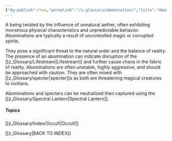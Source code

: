 ```yaml
---
{"dg-publish":true,"permalink":"/z-glossary/abomination/","title":"Abomination","hide":true,"noteIcon":""}
---
```


A being twisted by the influence of unnatural aether, often exhibiting monstrous physical characteristics and unpredictable behavior. Abominations are typically a result of uncontrolled magic or corrupted spirits.

They pose a significant threat to the natural order and the balance of reality. The presence of an abomination can indicate disruption of the [[z_Glossary/Lifestream\|Lifestream]] and further cause chaos in the fabric of reality. Abominations are often unstable, highly aggressive, and should be approached with caution. They are often mixed with [[z_Glossary/specter\|specter]]s as both are threatening magical creatures to civilians. 

Abominations and specters can be neutralized then captured using the [[z_Glossary/Spectral Lantern\|Spectral Lantern]].

##### Topics
[[z_Glossary/Index/Occult\|Occult]]


[[z_Glossary\|BACK TO INDEX]]
